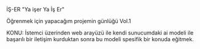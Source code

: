 İŞ-ER "Ya işer Ya İş Er"

Öğrenmek için yapacağım projemin günlüğü 
Vol.1

KONU: İstemci üzerinden web arayüzü  ile kendi sunucumdaki ai modeli ile başarılı bir iletişim kurduktan sonra bu modeli spesifik bir konuda eğitmek.




